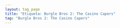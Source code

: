 ```yaml
---
layout: tag_page
title: "Etiqueta: Burgle Bros 2: The Casino Capers"
tag: "Burgle Bros 2: The Casino Capers"
---
```

